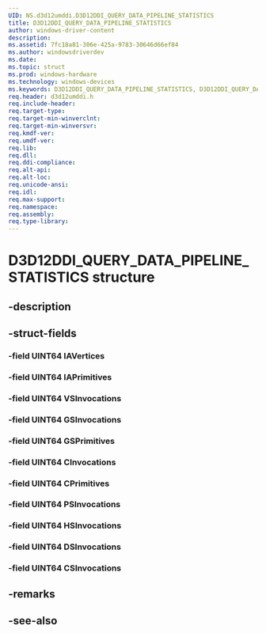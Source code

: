 ```yaml
---
UID: NS.d3d12umddi.D3D12DDI_QUERY_DATA_PIPELINE_STATISTICS
title: D3D12DDI_QUERY_DATA_PIPELINE_STATISTICS
author: windows-driver-content
description: 
ms.assetid: 7fc18a81-306e-425a-9783-30646d66ef84
ms.author: windowsdriverdev
ms.date: 
ms.topic: struct
ms.prod: windows-hardware
ms.technology: windows-devices
ms.keywords: D3D12DDI_QUERY_DATA_PIPELINE_STATISTICS, D3D12DDI_QUERY_DATA_PIPELINE_STATISTICS
req.header: d3d12umddi.h
req.include-header:
req.target-type:
req.target-min-winverclnt:
req.target-min-winversvr:
req.kmdf-ver:
req.umdf-ver:
req.lib:
req.dll:
req.ddi-compliance:
req.alt-api:
req.alt-loc:
req.unicode-ansi:
req.idl:
req.max-support:
req.namespace:
req.assembly:
req.type-library:
---
```


# D3D12DDI_QUERY_DATA_PIPELINE_STATISTICS structure

## -description



## -struct-fields

### -field UINT64 IAVertices			
 	
### -field UINT64 IAPrimitives			
 	
### -field UINT64 VSInvocations			
 	
### -field UINT64 GSInvocations			
 	
### -field UINT64 GSPrimitives			
 	
### -field UINT64 CInvocations			
 	
### -field UINT64 CPrimitives			
 	
### -field UINT64 PSInvocations			
 	
### -field UINT64 HSInvocations			
 	
### -field UINT64 DSInvocations			
 	
### -field UINT64 CSInvocations			
 	
## -remarks

## -see-also